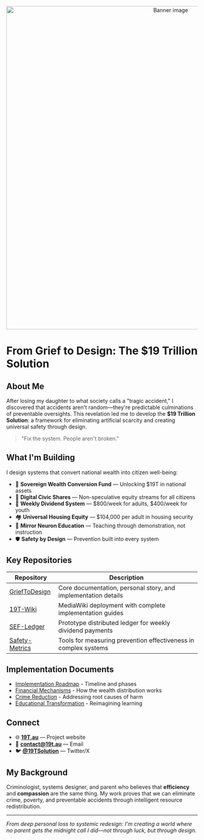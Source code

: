 <p align="center">
  <img src="https://raw.githubusercontent.com/tiation/grieftodesign/main/img/banner.png" alt="Banner image" width="850px">
</p>

# From Grief to Design: The $19 Trillion Solution

## About Me
After losing my daughter to what society calls a "tragic accident," I discovered that accidents aren't random—they're predictable culminations of preventable oversights. This revelation led me to develop the **$19 Trillion Solution**: a framework for eliminating artificial scarcity and creating universal safety through design.

> "Fix the system. People aren't broken."

## What I'm Building

I design systems that convert national wealth into citizen well-being:

- 🏦 **Sovereign Wealth Conversion Fund** — Unlocking $19T in national assets
- 💸 **Digital Civic Shares** — Non-speculative equity streams for all citizens
- 🔄 **Weekly Dividend System** — $800/week for adults, $400/week for youth
- 🏘️ **Universal Housing Equity** — $104,000 per adult in housing security
- 🧠 **Mirror Neuron Education** — Teaching through demonstration, not instruction
- 🛡️ **Safety by Design** — Prevention built into every system

## Key Repositories

| Repository | Description |
|------------|-------------|
| [GriefToDesign](https://github.com/tiation/grieftodesign) | Core documentation, personal story, and implementation details |
| [19T-Wiki](https://github.com/tiation/19T-Wiki) | MediaWiki deployment with complete implementation guides |
| [SEF-Ledger](https://github.com/tiation/SEF-Ledger) | Prototype distributed ledger for weekly dividend payments |
| [Safety-Metrics](https://github.com/tiation/Safety-Metrics) | Tools for measuring prevention effectiveness in complex systems |

## Implementation Documents

- [Implementation Roadmap](https://github.com/tiation/grieftodesign/blob/main/docs/implementation/roadmap.md) - Timeline and phases
- [Financial Mechanisms](https://github.com/tiation/grieftodesign/blob/main/docs/implementation/financial-mechanisms.md) - How the wealth distribution works
- [Crime Reduction](https://github.com/tiation/grieftodesign/blob/main/docs/implementation/crime-reduction.md) - Addressing root causes of harm
- [Educational Transformation](https://github.com/tiation/grieftodesign/blob/main/docs/implementation/educational-transformation.md) - Reimagining learning

## Connect

- 🌐 **[19T.au](https://19T.au)** — Project website
- 📧 **[contact@19t.au](mailto:contact@19t.au)** — Email
- 🐦 **[@19TSolution](https://twitter.com/19TSolution)** — Twitter/X

## My Background

Criminologist, systems designer, and parent who believes that **efficiency** and **compassion** are the same thing. My work proves that we can eliminate crime, poverty, and preventable accidents through intelligent resource redistribution.

---

*From deep personal loss to systemic redesign: I'm creating a world where no parent gets the midnight call I did—not through luck, but through design.*
